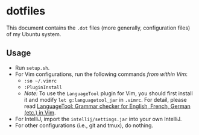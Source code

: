 # dotfiles

This document contains the `.dot` files (more generally, configuration files) of my Ubuntu system.

## Usage

- Run `setup.sh`.
- For Vim configurations, run the following commands *from within Vim*:
  - `:so ~/.vimrc`
  - `:PluginInstall`
  - *Note:* To use the `LanguageTool` plugin for Vim, you should first install it and modify `let g:languagetool_jar` in `.vimrc`.
For detail, please read [LanguageTool: Grammar checker for English, French, German (etc.) in Vim](http://www.vim.org/scripts/script.php?script_id=3223).
- For IntelliJ, import the `intellij/settings.jar` into your own IntelliJ.
- For other configurations (i.e., git and tmux), do nothing.